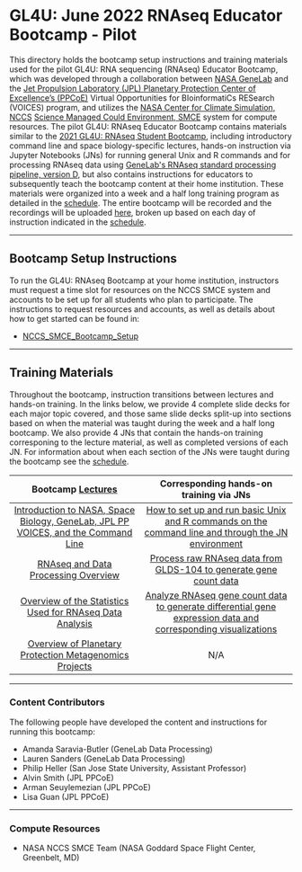 # GL4U: June 2022 RNAseq Educator Bootcamp - Pilot

This directory holds the bootcamp setup instructions and training materials used for the pilot GL4U: RNA sequencing (RNAseq) Educator Bootcamp, which was developed through a collaboration between [NASA GeneLab](https://genelab.nasa.gov/) and the [Jet Propulsion Laboratory (JPL) Planetary Protection Center of Excellence’s (PPCoE)](https://planetaryprotection.jpl.nasa.gov/) Virtual Opportunities for BIoinformatiCs RESearch (VOICES) program, and utilizes the [NASA Center for Climate Simulation, NCCS](https://www.nccs.nasa.gov/) [Science Managed Could Environment, SMCE](https://www.nccs.nasa.gov/systems/SMCE) system for compute resources. The pilot GL4U: RNAseq Educator Bootcamp contains materials similar to the [2021 GL4U: RNAseq Student Bootcamp](../June_2021_Student_Pilot), including introductory command line and space biology-specific lectures, hands-on instruction via Jupyter Notebooks (JNs) for running general Unix and R commands and for processing RNAseq data using [GeneLab's RNAseq standard processing pipeline, version D](https://github.com/nasa/GeneLab_Data_Processing/blob/master/RNAseq/Pipeline_GL-DPPD-7101_Versions/GL-DPPD-7101-D.md), but also contains instructions for educators to subsequently teach the bootcamp content at their home institution. These materials were organized into a week and a half long training program as detailed in the [schedule](Bootcamp_Schedule.md). The entire bootcamp will be recorded and the recordings will be uploaded [here](), broken up based on each day of instruction indicated in the [schedule](Bootcamp_Schedule.md).

---
## Bootcamp Setup Instructions
To run the GL4U: RNAseq Bootcamp at your home institution, instructors must request a time slot for resources on the NCCS SMCE system and accounts to be set up for all students who plan to participate. The instructions to request resources and accounts, as well as details about how to get started can be found in: 
- [NCCS_SMCE_Bootcamp_Setup](NCCS_SMCE_Bootcamp_Setup)

---
## Training Materials
Throughout the bootcamp, instruction transitions between lectures and hands-on training. In the links below, we provide 4 complete slide decks for each major topic covered, and those same slide decks split-up into sections based on when the material was taught during the week and a half long bootcamp. We also provide 4 JNs that contain the hands-on training corresponing to the lecture material, as well as completed versions of each JN. For information about when each section of the JNs were taught during the bootcamp see the [schedule](Bootcamp_Schedule.md). 

|Bootcamp [Lectures](Lectures)|Corresponding hands-on training via JNs|
|:---------------------------:|:-------------------------------------:|
|[Introduction to NASA, Space Biology, GeneLab, JPL PP VOICES, and the Command Line](Lectures/NASA_GL_CL_Intro)|[How to set up and run basic Unix and R commands on the command line and through the JN environment](Intro_JNs)|
|[RNAseq and Data Processing Overview](Lectures/RNAseq_Overview)|[Process raw RNAseq data from GLDS-104 to generate gene count data](RNAseq_fastq_to_counts_JN)|
|[Overview of the Statistics Used for RNAseq Data Analysis](Lectures/Statistics_Intro)|[Analyze RNAseq gene count data to generate differential gene expression data and corresponding visualizations](RNAseq_DGE_JN)|
|[Overview of Planetary Protection Metagenomics Projects](Lectures/PP_Metagenomics_Overview)|N/A|

---
### Content Contributors
The following people have developed the content and instructions for running this bootcamp:
- Amanda Saravia-Butler (GeneLab Data Processing)
- Lauren Sanders (GeneLab Data Processing)
- Philip Heller (San Jose State University, Assistant Professor)
- Alvin Smith (JPL PPCoE)
- Arman Seuylemezian (JPL PPCoE)
- Lisa Guan (JPL PPCoE)

---
### Compute Resources
- NASA NCCS SMCE Team (NASA Goddard Space Flight Center, Greenbelt, MD)
